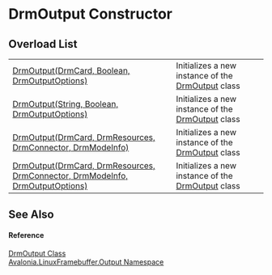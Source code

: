 # DrmOutput Constructor


## Overload List
<table>
<tr>
<td><a href="M_Avalonia_LinuxFramebuffer_Output_DrmOutput__ctor_2">DrmOutput(DrmCard, Boolean, DrmOutputOptions)</a></td>
<td>Initializes a new instance of the <a href="T_Avalonia_LinuxFramebuffer_Output_DrmOutput">DrmOutput</a> class</td>
</tr>
<tr>
<td><a href="M_Avalonia_LinuxFramebuffer_Output_DrmOutput__ctor_3">DrmOutput(String, Boolean, DrmOutputOptions)</a></td>
<td>Initializes a new instance of the <a href="T_Avalonia_LinuxFramebuffer_Output_DrmOutput">DrmOutput</a> class</td>
</tr>
<tr>
<td><a href="M_Avalonia_LinuxFramebuffer_Output_DrmOutput__ctor_1">DrmOutput(DrmCard, DrmResources, DrmConnector, DrmModeInfo)</a></td>
<td>Initializes a new instance of the <a href="T_Avalonia_LinuxFramebuffer_Output_DrmOutput">DrmOutput</a> class</td>
</tr>
<tr>
<td><a href="M_Avalonia_LinuxFramebuffer_Output_DrmOutput__ctor">DrmOutput(DrmCard, DrmResources, DrmConnector, DrmModeInfo, DrmOutputOptions)</a></td>
<td>Initializes a new instance of the <a href="T_Avalonia_LinuxFramebuffer_Output_DrmOutput">DrmOutput</a> class</td>
</tr>
</table>

## See Also


#### Reference
<a href="T_Avalonia_LinuxFramebuffer_Output_DrmOutput">DrmOutput Class</a>  
<a href="N_Avalonia_LinuxFramebuffer_Output">Avalonia.LinuxFramebuffer.Output Namespace</a>  

